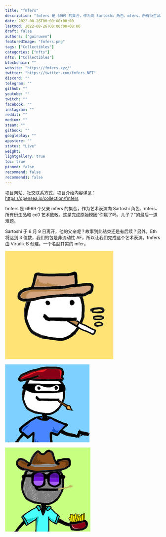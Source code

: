 ```yaml
---
title: "fmfers"
description: "fmfers 是 6969 的集合，作为向 Sartoshi 角色、mfers、所有衍生品和 cc0 艺术致敬的艺术表演。"
date: 2022-08-26T00:00:00+08:00
lastmod: 2022-08-26T00:00:00+08:00
draft: false
authors: ["guiruwen"]
featuredImage: "fmfers.png"
tags: ["Collectibles"]
categories: ["nfts"]
nfts: ["Collectibles"]
blockchain: ""
website: "https://fmfers.xyz/"
twitter: "https://twitter.com/fmfers_NFT"
discord: ""
telegram: ""
github: ""
youtube: ""
twitch: ""
facebook: ""
instagram: ""
reddit: ""
medium: ""
steam: ""
gitbook: ""
googleplay: ""
appstore: ""
status: "Live"
weight: 
lightgallery: true
toc: true
pinned: false
recommend: false
recommend1: false
---
```

项目网站、社交联系方式、项目介绍内容详见：https://opensea.io/collection/fmfers



 fmfers 是 6969 个父亲 mfers 的集合，作为艺术表演向 Sartoshi 角色、mfers、所有衍生品和 cc0 艺术致敬。这是完成原始模因“你赢了吗，儿子？”的最后一道难题。

Sartoshi 于 6 月 9 日离开，他的父亲呢？故事到此结束还是有后续？另外，Eth 将达到 3 位数，我们的包是非流动性 AF，所以让我们完成这个艺术表演。fmfers 由 Virtalik B 创建。一个名副其实的 mfer。 



![nft](01.png)



![nft](02.png)



![nft](03.png)

 